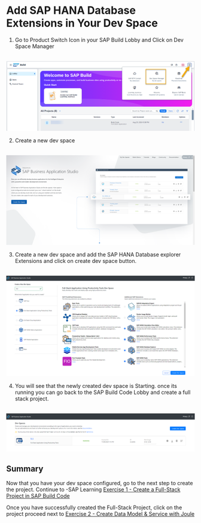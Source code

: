 # Add SAP HANA Database Extensions in Your Dev Space

1. Go to Product Switch Icon in your SAP Build Lobby and Click on Dev Space Manager

<br>![](/exercises/ex0/images/devspace.png)

2. Create a new dev space

<br>![](/exercises/ex0/images/createdev.png)

3. Create a new dev space and add the SAP HANA Database explorer Extensions and click on create dev space button.

<br>![](/exercises/ex0/images/addext.png)

4. You will see that the newly created dev space is Starting. once its running you can go back to the SAP Build Code Lobby and create a full stack project.

<br>![](/exercises/ex0/images/devstart.png)

## Summary

Now that you have your dev space configured, go to the next step to create the project.
Continue to -SAP Learning [Exercise 1 - Create a Full-Stack Project in SAP Build Code](https://developers.sap.com/tutorials/build-code-new-project.html)

Once you have successfully created the Full-Stack Project, click on the project proceed next to [Exercise 2 - Create Data Model & Service with Joule](../ex2/README.md)



